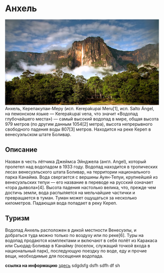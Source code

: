 # Анхель
![Alt text](anhel.jpg)
Анхель, Керепакупаи-Меру (исп. Kerepakupai Meru[1], исп. Salto Ángel, на пемонском языке — Kerepakupai vena, что значит «Водопад глубочайшего места») — самый высокий водопад в мире, общая высота 979 метров (по другим данным 1054[2] метра), высота непрерывного свободного падения воды 807[3] метров. Находится на реке Кереп в венесуэльском штате Боливар.
## Описание
Назван в честь лётчика Джеймса Эйнджела (англ. Angel), который пролетел над водопадом в 1933 году.
Водопад находится в тропических лесах венесуэльского штата Боливар, на территории национального парка Канайма. Вода свергается с вершины Ауян-Тепуи, крупнейшей из венесуэльских тепуи — его название в переводе на русский означает «гора дьявола»[4]. Высота падения настолько велика, что, прежде чем достичь земли, вода распыляется на мельчайшие частички и превращается в туман. Туман может ощущаться за несколько километров. Падающая вода попадает в реку Кереп.
## Туризм
Водопад Анхель расположен в дикой местности Венесуэлы, и добраться туда можно только по воздуху или по реке[6]. Туры на водопад продаются комплектами и включают в себя полёт из Каракаса или Сьюдад-Боливар в Канайму (поселок, служащий точкой входа в национальный парк), последующую поездку по воде, еду и прочие вещи, необходимые для посещения водопада.

**ссылка на информацию** [здесь](https://ru.wikipedia.org/wiki/%D0%90%D0%BD%D1%85%D0%B5%D0%BB%D1%8C)
sdgdsfg
dsfh
sdfh
df
sh